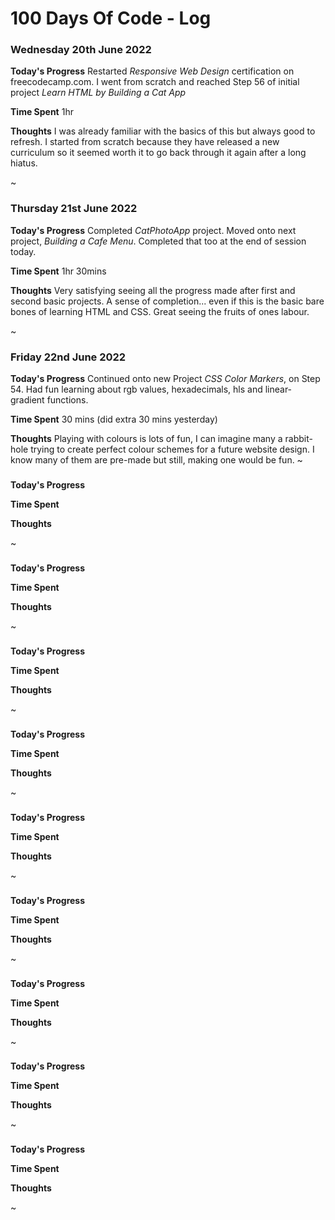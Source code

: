 # 100 Days Of Code - Log

### Wednesday 20th June 2022

**Today's Progress**
Restarted _Responsive Web Design_ certification on freecodecamp.com. I went from scratch and reached Step 56 of initial project _Learn HTML by Building a Cat App_

**Time Spent**
1hr

**Thoughts**
I was already familiar with the basics of this but always good to refresh. I started from scratch because they have released a new curriculum so it seemed worth it to go back through it again after a long hiatus.

~

### Thursday 21st June 2022

**Today's Progress**
Completed _CatPhotoApp_ project. Moved onto next project, _Building a Cafe Menu_. Completed that too at the end of session today.

**Time Spent** 1hr 30mins

**Thoughts**
Very satisfying seeing all the progress made after first and second basic projects. A sense of completion... even if this is the basic bare bones of learning HTML and CSS. Great seeing the fruits of ones labour.

~

### Friday 22nd June 2022

**Today's Progress**
Continued onto new Project _CSS Color Markers_, on Step 54. Had fun learning about rgb values, hexadecimals, hls and linear-gradient functions.

**Time Spent** 30 mins (did extra 30 mins yesterday)

**Thoughts**
Playing with colours is lots of fun, I can imagine many a rabbit-hole trying to create perfect colour schemes for a future website design. I know many of them are pre-made but still, making one would be fun.
~

###

**Today's Progress**

**Time Spent**

**Thoughts**

~

###

**Today's Progress**

**Time Spent**

**Thoughts**

~

###

**Today's Progress**

**Time Spent**

**Thoughts**

~

###

**Today's Progress**

**Time Spent**

**Thoughts**

~

###

**Today's Progress**

**Time Spent**

**Thoughts**

~

###

**Today's Progress**

**Time Spent**

**Thoughts**

~

###

**Today's Progress**

**Time Spent**

**Thoughts**

~

###

**Today's Progress**

**Time Spent**

**Thoughts**

~

###

**Today's Progress**

**Time Spent**

**Thoughts**

~





















